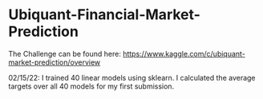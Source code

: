 # Ubiquant-Financial-Market-Prediction

The Challenge can be found here:
https://www.kaggle.com/c/ubiquant-market-prediction/overview

02/15/22: I trained 40 linear models using sklearn. I calculated the average targets over all 40 models for my first submission.
